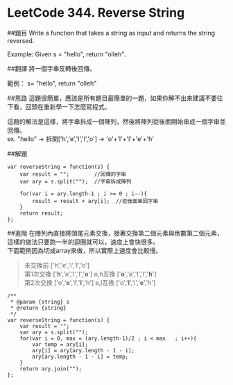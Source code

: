 # LeetCode 344. Reverse String  

##題目
Write a function that takes a string as input and returns the string reversed.

Example:
Given s = "hello", return "olleh".

##翻譯
將一個字串反轉後回傳。

範例：
s= "hello", return "olleh"

##思路
這題很簡單，應該是所有題目最簡單的一題，如果你解不出來建議不要往下看，回頭在重新學一下怎麼寫程式。  
  
這題的解法是這樣，將字串拆成一個陣列，然後將陣列從後面開始串成一個字串並回傳。  
ex. "hello" -> 拆開['h','e','l','l','o'] -> 'o'+'l'+'l'+'e'+'h'

##解題
```
var reverseString = function(s) {
    var result = "";        //回傳的字串
    var ary = s.split("");  //字串拆成陣列
	
    for(var i = ary.length-1 ; i >= 0 ; i--){
        result = result + ary[i];  //從後面串回字串
    }
    return result;
};
```

##進階
在陣列內直接將頭尾元素交換，接著交換第二個元素與倒數第二個元素，這樣的做法只要跑一半的迴圈就可以，速度上會快很多。  
下面範例因為切成array來做，所以實際上速度會比較慢。

>未交換前   ['h','e','l','l','o']   
第1次交換  ['**h**','e','l','l','**o**'] o,h互換 ['**o**','e','l','l','**h**']  
第2次交換  ['o','**e**','l','**l**','h'] e,l互換 ['o','**l**','l','**e**','h']  

    
```
/**
 * @param {string} s
 * @return {string}
 */
var reverseString = function(s) {
    var result = "";
    var ary = s.split("");
    for(var i = 0, max = (ary.length-1)/2 ; i < max   ; i++){
        var temp = ary[i];
        ary[i] = ary[ary.length - 1 - i];
        ary[ary.length - 1 - i] = temp;
    }
    return ary.join("");
};
```